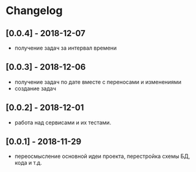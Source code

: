 # Changelog

## [0.0.4] - 2018-12-07

- получение задач за интервал времени

## [0.0.3] - 2018-12-06

- получение задач по дате вместе с переносами и изменениями
- создание задач

## [0.0.2] - 2018-12-01

- работа над сервисами и их тестами.

## [0.0.1] - 2018-11-29

- переосмысление основной идеи проекта, перестройка схемы БД, кода и т.д.